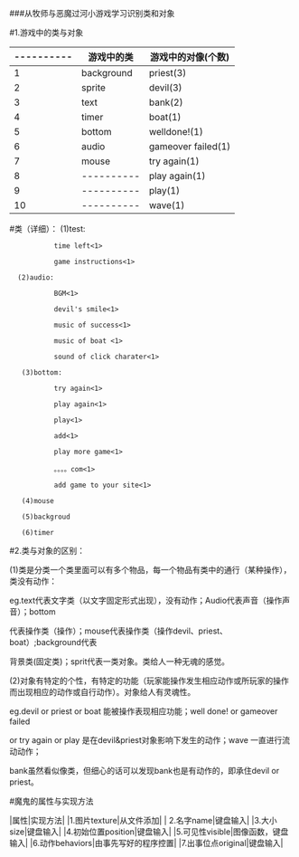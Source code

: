 ###从牧师与恶魔过河小游戏学习识别类和对象

#1.游戏中的类与对象

|----------|游戏中的类|游戏中的对像(个数)   |         
|----------|----------|----------         |
|   1      |background|priest(3)          |
|   2      |   sprite |devil(3)           |
|   3      |   text   |bank(2)            |
|   4      |   timer  |boat(1)            |
|   5      |   bottom |welldone!(1)       |
|   6      |   audio  |gameover failed(1) |
|   7      |   mouse  |try again(1)       |
|   8      |----------|play again(1)      |
|   9      |----------|play(1)            |
|   10     |----------|wave(1)            |

  #类（详细）：
      (1)test:
             
               time left<1>
                 
               game instructions<1>

      (2)audio:
               
               BGM<1>
                
               devil's smile<1>

               music of success<1>

               music of boat <1>

               sound of click charater<1>

       (3)bottom:

               try again<1>

               play again<1>

               play<1>

               add<1>

               play more game<1>

               。。。。com<1>

               add game to your site<1>
       
       (4)mouse

       (5)backgroud

       (6)timer

#2.类与对象的区别：
 
   (1)类是分类一个类里面可以有多个物品，每一个物品有类中的通行（某种操作），类没有动作：

   eg.text代表文字类（以文字固定形式出现），没有动作；Audio代表声音（操作声音）；bottom

   代表操作类（操作）；mouse代表操作类（操作devil、priest、boat）;background代表

   背景类(固定类)；sprit代表一类对象。类给人一种无魂的感觉。


   (2)对象有特定的个性，有特定的功能（玩家能操作发生相应动作或所玩家的操作而出现相应的动作或自行动作）。对象给人有灵魂性。

   eg.devil or priest or boat 能被操作表现相应功能；well done! or gameover failed 

   or try again or play 是在devil&priest对象影响下发生的动作；wave 一直进行流动动作；

   bank虽然看似像类，但细心的话可以发现bank也是有动作的，即承住devil or priest。

#魔鬼的属性与实现方法

  |属性|实现方法|
  |1.图片texture|从文件添加| 
  | 2.名字name|键盘输入|
  |3.大小size|键盘输入|
  |4.初始位置position|键盘输入|
  |5.可见性visible|图像函数，键盘输入|
  |6.动作behaviors|由事先写好的程序控置|
  |7.出事位点original|键盘输入|

 



                             



